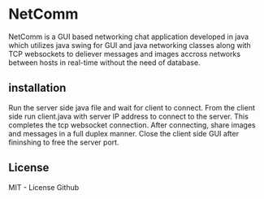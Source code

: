 # NetComm
NetComm is a GUI based networking chat application developed in java which utilizes java swing for GUI and java networking classes along with TCP websockets to deliever messages and images accross networks between hosts in real-time without the need of database.<br>
## installation
Run the server side java file and wait for client to connect. From the client side run client.java with server IP address to connect to the server. This completes the tcp websocket connection. After connecting, share images and messages in a full duplex manner. Close the client side GUI after fininshing to free the server port.
## License
MIT - License Github
